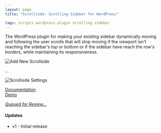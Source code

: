 ```yaml
---
layout: page
title: "Scrollside: Scrolling Sidebar for WordPress"

tags: scripts wordpress plugin scrolling sidebar
---
```


The WordPress plugin for making your existing sidebar dynamically moving and following the user scrolls that will stop moving if the viewport isn't reaching the sidebar's top or bottom or if the sidebar have reach the row's borders, while maintaining its responsiveness.

![Add New Scrollside](add-new-scrollside.jpg)

...

![Scrollside Settings](scrollside-settings.jpg)

<div class="row">
	<div class="col-sm-5 col-sm-offset-1">
		<a class="btn btn-primary btn-lg" href="help.html" role="button" target="_blank"style="width: 100%;">Documentation</a>
	</div>
	<div class="col-sm-5">
		<a class="btn btn-primary btn-lg" href="http://demo.heliohost.org/wordpress/scrollside/" role="button" target="_blank" style="width: 100%;">Demo</a>
	</div>
</div>

<p class="h4 buy"><em><u>Queued for Review...</u></em></p>


#### Updates

 - v1 - Initial release
